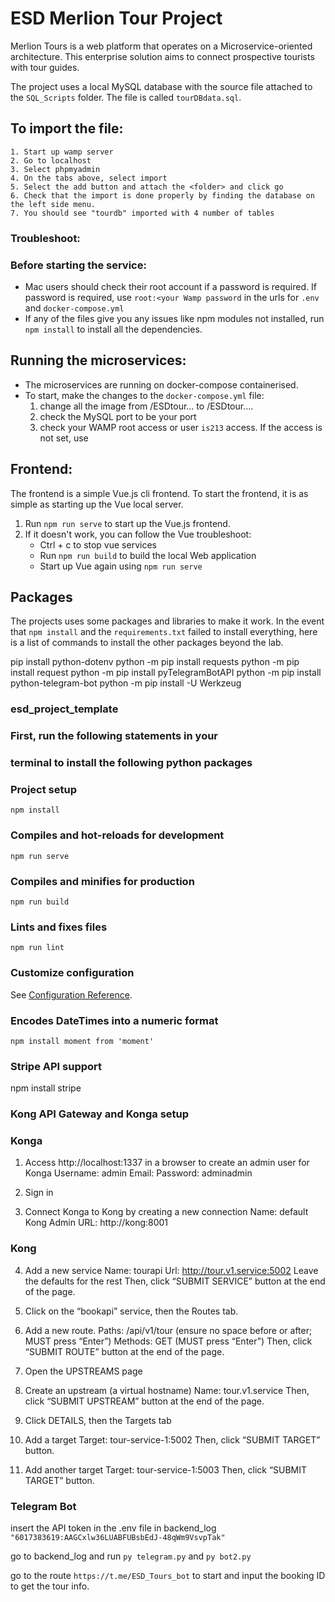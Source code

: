 # ESD Merlion Tour Project

Merlion Tours is a web platform that operates on a Microservice-oriented architecture. This enterprise solution aims to connect prospective tourists with tour guides. 

The project uses a local MySQL database with the source file attached to the `SQL_Scripts` folder. The file is called `tourDBdata.sql`. 

## To import the file:
    1. Start up wamp server
    2. Go to localhost 
    3. Select phpmyadmin
    4. On the tabs above, select import
    5. Select the add button and attach the <folder> and click go
    6. Check that the import is done properly by finding the database on the left side menu.
    7. You should see "tourdb" imported with 4 number of tables

### Troubleshoot:

### Before starting the service:
- Mac users should check their root account if a password is required. If password is required, use `root:<your Wamp password` in the urls for `.env` and `docker-compose.yml`
- If any of the files give you any issues like npm modules not installed, run `npm install` to install all the dependencies. 

## Running the microservices:
- The microservices are running on docker-compose containerised. 
- To start, make the changes to the `docker-compose.yml` file:
    1. change all the image from <our docker id>/ESDtour... to <your docker id>/ESDtour....
    2. check the MySQL port to be your port
    3. check your WAMP root access or user `is213` access. If the access is not set, use <insert lab instruction on setting is213 user>



## Frontend:
The frontend is a simple Vue.js cli frontend. To start the frontend, it is as simple as starting up the Vue local server. 

1. Run `npm run serve` to start up the Vue.js frontend.
2. If it doesn't work, you can follow the Vue troubleshoot:
    - Ctrl + c to stop vue services
    - Run `npm run build` to build the local Web application 
    - Start up Vue again using `npm run serve`
    


## Packages
The projects uses some packages and libraries to make it work. In the event that `npm install` and the `requirements.txt` failed to install everything, here is a list of commands to install the other packages beyond the lab.

pip install python-dotenv
python -m pip install requests
python -m pip install request
python -m pip install pyTelegramBotAPI
python -m pip install python-telegram-bot
python -m pip install -U Werkzeug

### esd_project_template

### First, run the following statements in your
### terminal to install the following python packages

### Project setup
```
npm install
```

### Compiles and hot-reloads for development
```
npm run serve
```

### Compiles and minifies for production
```
npm run build
```

### Lints and fixes files
```
npm run lint
```

### Customize configuration
See [Configuration Reference](https://cli.vuejs.org/config/).

### Encodes DateTimes into a numeric format
```
npm install moment from 'moment'
```

### Stripe API support
npm install stripe

### Kong API Gateway and Konga setup

### Konga

1. Access http://localhost:1337 in a browser to create an admin user for Konga
Username: 	admin
Email: 	    <your email address>
Password: 	adminadmin

2. Sign in

3. Connect Konga to Kong by creating a new connection
Name: default
Kong Admin URL: http://kong:8001

### Kong

4. Add a new service
Name: 	tourapi
Url: 	http://tour.v1.service:5002
Leave the defaults for the rest
Then, click “SUBMIT SERVICE” button at the end of the page.

5. Click on the “bookapi” service, then the Routes tab.

6. Add a new route.
Paths: 	/api/v1/tour
(ensure no space before or after; MUST press “Enter”) 
Methods: 	GET (MUST press “Enter”)
Then, click “SUBMIT ROUTE” button at the end of the page.	

7.	Open the UPSTREAMS page

8. Create an upstream (a virtual hostname)
Name: tour.v1.service
Then, click “SUBMIT UPSTREAM” button at the end of the page.

9. Click DETAILS, then the Targets tab

10. Add a target
Target: tour-service-1:5002
Then, click “SUBMIT TARGET”  button.

11. Add another target 
Target: tour-service-1:5003
Then, click “SUBMIT TARGET” button.

### Telegram Bot
insert the API token in the .env file in backend_log
`"6017383619:AAGCxlw36LUABFUBsbEdJ-48qWm9VsvpTak"`
 
 go to backend_log and run `py telegram.py` and `py bot2.py`

 go to the route `https://t.me/ESD_Tours_bot` to start and input the booking ID to get the tour info.
 